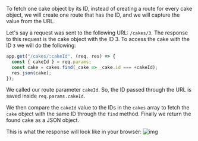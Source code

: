 To fetch one cake object by its ID, instead of creating a route for every cake object, we will create one route that has the ID, and we will capture the value from the URL.

Let's say a request was sent to the following URL: `/cakes/3`. The response to this request is the cake object with the ID 3. To access the cake with the ID `3` we will do the following:

```javascript
app.get("/cakes/:cakeId", (req, res) => {
  const { cakeId } = req.params;
  const cake = cakes.find(_cake => _cake.id === +cakeId);
  res.json(cake);
});
```

We called our route parameter `cakeId`. So, the ID passed through the URL is saved inside `req.params.cakeId`.

We then compare the `cakeId` value to the IDs in the `cakes` array to fetch the `cake` object with the same ID through the `find` method. Finally we return the found cake as a JSON object.

This is what the response will look like in your browser:
![img](https://i.imgur.com/huYgB2c.png)
